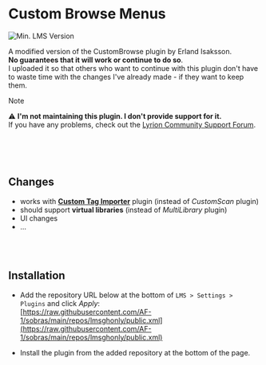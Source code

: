 Custom Browse Menus
====
![Min. LMS Version](https://img.shields.io/badge/Min._LMS_Version_Required-7.9-darkgreen)<br>

A modified version of the CustomBrowse plugin by Erland Isaksson.<br>
**No guarantees that it will work or continue to do so**.<br>
I uploaded it so that others who want to continue with this plugin don't have to waste time with the changes I've already made - if they want to keep them.

> [!NOTE]
> ⚠️ **I'm not maintaining this plugin. I don't provide support for it.**<br>
> If you have any problems, check out the [Lyrion Community Support Forum](https://forums.lyrion.org/).

<br><br><br>

## Changes

- works with [**Custom Tag Importer**](https://github.com/AF-1/) plugin (instead of *CustomScan* plugin)
- should support **virtual libraries** (instead of *MultiLibrary* plugin)
- UI changes
- ...

<br><br>

## Installation

- Add the repository URL below at the bottom of `LMS > Settings > Plugins` and click *Apply*:<br>
[https://raw.githubusercontent.com/AF-1/sobras/main/repos/lmsghonly/public.xml](https://raw.githubusercontent.com/AF-1/sobras/main/repos/lmsghonly/public.xml)

- Install the plugin from the added repository at the bottom of the page.

<br><br><br>
